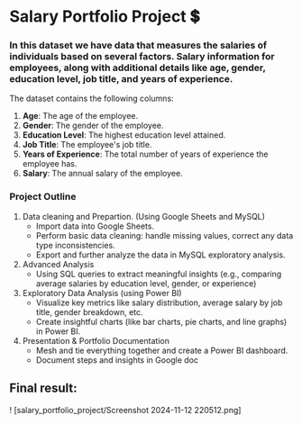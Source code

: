 # Salary Portfolio Project :heavy_dollar_sign:

### In this dataset we have data that measures the salaries of individuals based on several factors.  Salary information for employees, along with additional details like age, gender, education level, job title, and years of experience. 

The dataset contains the following columns:
1. **Age**: The age of the employee.
2. **Gender**: The gender of the employee.
3. **Education Level**: The highest education level attained.
4. **Job Title**: The employee's job title.
5. **Years of Experience**: The total number of years of experience the employee has.
6. **Salary**: The annual salary of the employee.

### Project Outline
1. Data cleaning and Prepartion. (Using Google Sheets and MySQL)
   - Import data into Google Sheets.
   - Perform basic data cleaning: handle missing values, correct any data type inconsistencies.
   - Export and further analyze the data in MySQL exploratory analysis.
2. Advanced Analysis
   - Using SQL queries to extract meaningful insights (e.g., comparing average salaries by education level, gender, or experience)
3. Exploratory Data Analysis (using Power BI)
   - Visualize key metrics like salary distribution, average salary by job title, gender breakdown, etc.
   - Create insightful charts (like bar charts, pie charts, and line graphs) in Power BI.
4. Presentation & Portfolio Documentation
   - Mesh and tie everything together and create a Power BI dashboard.
   - Document steps and insights in Google doc
  
## Final result:

! [salary_portfolio_project/Screenshot 2024-11-12 220512.png]
